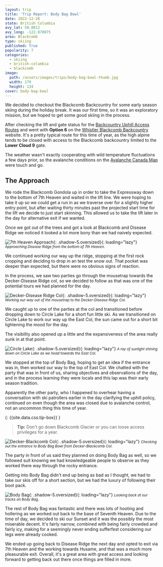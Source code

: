 ```yaml
---
layout: trip
title: 'Trip Report: Body Bag Bowl'
date: 2022-12-28
state: British Columbia
avy_lat: 50.0812
avy_long: -122.870875
area: Blackcomb
type: skiing
published: True
popularity: 7
categories:
  - skiing
  - british-columbia
  - blackcomb
image:
  path: /assets/images/trips/body-bag-bowl-thumb.jpg
  width: 179
  height: 134
cover: body-bag-bowl
---
```


We decided to checkout the Blackcomb Backcountry for some early season skiing during the holiday break.
It was our first time, so it was an exploratory mission, but we hoped to get some good skiing in the process.

After checking the lift and gate status for the [Backcountry Uphill Access Routes](https://www.whistlerblackcomb.com/the-mountain/mountain-conditions/terrain-and-lift-status.aspx) and went with **Option 6** on the [Whistler Blackcomb Backcountry](https://www.whistlerblackcomb.com/the-mountain/about-the-mountain/backcountry.aspx) website.
It's a pretty typical route for this time of year, as the high alpine tends to be closed with access to the Blackcomb backcountry limited to the **Lower Cloud 9** gate.

The weather wasn't exactly cooperating with wild temperature fluctuations a few days prior, so the avalanche conditions on the [Avalanche Canada Map](https://www.avalanche.ca/map) were touch and go.

## The Approach

We rode the Blackcomb Gondola up in order to take the Expressway down to the bottom of 7th Heaven and waited in the lift line.
We were hoping to take it up so we could get a run in as we traverse over for a slightly higher entry point, but after waiting thirty minutes past the projected start time for the lift we decide to just start skinning.
This allowed us to take the lift later in the day for alternative exit if we wanted.

Once we got out of the trees and got a look at Blackcomb and Disease Ridge we noticed it looked a lot more bony than we had naively expected.

![7th Heaven Approach](/assets/images/trips/7th-heaven-approach.jpg "7th Heaven Approach"){: .shadow-5.oversized}{: loading="lazy"} <small><i>Approaching Disease Ridge from the bottom of 7th Heaven.</i></small>

We continued working our way up the ridge, stopping at the first rock cropping and deciding to drop in an test the snow out.
That pocket was deeper than expected, but there were no obvious signs of reaction.

In the process, we saw two parties go through the mousetrap towards the Decker-Disease Ridge col, so we decided to follow as that was one of the potential tours we had planned for the day.

![Decker-Disease Ridge Col](/assets/images/trips/decker-desease-ridge-col.jpg "Decker-Disease Ridge Col"){: .shadow-5.oversized}{: loading="lazy"} <small><i>Working our way out of the mousetrap to the Decker-Disease Ridge Col.</i></small>

We caught up to one of the parties at the col and transitioned before dropping down to Circle Lake for a short fun little ski.
As we transitioned on Circle Lake to work our way up the East Col, the sun came out for a short bit lightening the mood for the day.

The visibility also opened up a little and the expansiveness of the area really sunk in at that point.

![Circle Lake](/assets/images/trips/circle-lake.jpg "Circle Lake"){: .shadow-5.oversized}{: loading="lazy"} <small><i>A ray of sunlight shining down on Circle Lake as we head towards the East Col.</i></small>

We stopped at the top of Body Bag, hoping to get an idea if the entrance was in, then worked our way to the top of East Col.
We chatted with the party that was in front of us, sharing objectives and observations of the day, and in the process learning they were locals and this lap was their early season tradition.

Apparently the other party, who I happened to overhear having a conversation with ski patrollers earlier in the day clarifying the uphill policy, continued on even though the area was closed due to avalanche control, not an uncommon thing this time of year.

{: {{site.data.css.tip-box}} }
> **Tip:** Don't go down Blackcomb Glacier or you can loose access privileges for a year.

![Decker-Blackcomb Col](/assets/images/trips/decker-blackcomb-col.jpg "Decker-Blackcomb Col"){: .shadow-5.oversized}{: loading="lazy"} <small><i>Checking out the entrance to Body Bag Bowl from Decker-Blackcomb Col.</i></small>

The party in front of us said they planned on doing Body Bag as well, so we followed suit knowing we had knowledgeable people to observe as they worked there way through the rocky entrance.

Getting into Body Bag didn't end up being as bad as I thought, we had to take our skis off for a short section, but we had the luxury of following their boot pack.

![Body Bag](/assets/images/trips/body-bag.jpg "Body Bag"){: .shadow-5.oversized}{: loading="lazy"} <small><i>Looking back at our tracks on Body Bag.</i></small>

The rest of Body Bag was fantastic and there was lots of hooting and hollering as we worked out back to the base of Seventh Heaven.
Due to the time of day, we decided to ski our Sunset and it was the possibly the most miserable decent.
It's fairly narrow, combined with being fairly crowded and fairly icy, making for a seemingly never ending sufferfest considering our legs were already cooked.

We ended up going back to Disease Ridge the next day and opted to exit via 7th Heaven and the working towards Husame, and that was a much more pleasurable exit.
Overall, it's a great area with great access and looking forward to getting back out there once things are filled in more.
